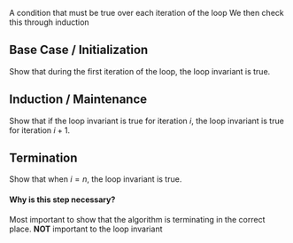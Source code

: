 A condition that must be true over each iteration of the loop
We then check this through induction
## Base Case / Initialization
Show that during the first iteration of the loop, the loop invariant is true.
## Induction / Maintenance
Show that if the loop invariant is true for iteration $i$, the loop invariant is true for iteration $i + 1$.
## Termination
Show that when $i=n$, the loop invariant is true.
#### Why is this step necessary?
Most important to show that the algorithm is terminating in the correct place.
**NOT** important to the loop invariant
